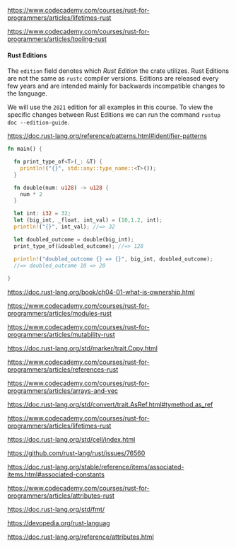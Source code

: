 

https://www.codecademy.com/courses/rust-for-programmers/articles/lifetimes-rust


https://www.codecademy.com/courses/rust-for-programmers/articles/tooling-rust



#### Rust Editions

The `edition` field denotes which _Rust Edition_ the crate utilizes. Rust Editions are not the same as `rustc` compiler versions. Editions are released every few years and are intended mainly for backwards incompatible changes to the language.

We will use the `2021` edition for all examples in this course. To view the specific changes between Rust Editions we can run the command `rustup doc --edition-guide`.




https://doc.rust-lang.org/reference/patterns.html#identifier-patterns


```rust
fn main() {

  fn print_type_of<T>(_: &T) {
    println!("{}", std::any::type_name::<T>());
  }

  fn double(num: u128) -> u128 {
    num * 2
  }

  let int: i32 = 32;
  let (big_int, _float, int_val) = (10,1.2, int);
  println!("{}", int_val); //=> 32

  let doubled_outcome = double(big_int);
  print_type_of(&doubled_outcome); //=> 128

  println!("doubled_outcome {} => {}", big_int, doubled_outcome);
  //=> doubled_outcome 10 => 20
  
}

```



https://doc.rust-lang.org/book/ch04-01-what-is-ownership.html


https://www.codecademy.com/courses/rust-for-programmers/articles/modules-rust


https://www.codecademy.com/courses/rust-for-programmers/articles/mutability-rust


https://doc.rust-lang.org/std/marker/trait.Copy.html


https://www.codecademy.com/courses/rust-for-programmers/articles/references-rust

https://www.codecademy.com/courses/rust-for-programmers/articles/arrays-and-vec


https://doc.rust-lang.org/std/convert/trait.AsRef.html#tymethod.as_ref



https://www.codecademy.com/courses/rust-for-programmers/articles/lifetimes-rust


https://doc.rust-lang.org/std/cell/index.html



https://github.com/rust-lang/rust/issues/76560

https://doc.rust-lang.org/stable/reference/items/associated-items.html#associated-constants


https://www.codecademy.com/courses/rust-for-programmers/articles/attributes-rust


https://doc.rust-lang.org/std/fmt/

https://devopedia.org/rust-languag


https://doc.rust-lang.org/reference/attributes.html


